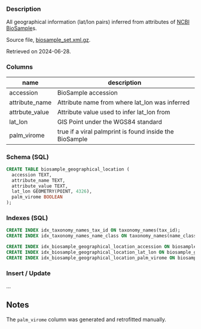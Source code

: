 ### Description

All geographical information (lat/lon pairs) inferred from attributes of [NCBI BioSample](https://www.ncbi.nlm.nih.gov/biosample/)s.

Source file, [biosample_set.xml.gz](https://ftp.ncbi.nlm.nih.gov/biosample/biosample_set.xml.gz).

Retrieved on 2024-06-28.

### Columns

| name | description |
| --- | --- |
| accession | BioSample accession |
| attribute_name | Attribute name from where lat_lon was inferred |
| attrbute_value | Attribute value used to infer lat_lon from |
| lat_lon | GIS Point under the WGS84 standard |
| palm_virome | true if a viral palmprint is found inside the BioSample |

### Schema (SQL)

```sql
CREATE TABLE biosample_geographical_location (
  accession TEXT,
  attribute_name TEXT,
  attribute_value TEXT,
  lat_lon GEOMETRY(POINT, 4326),
  palm_virome BOOLEAN
);
```

### Indexes (SQL)

```sql
CREATE INDEX idx_taxonomy_names_tax_id ON taxonomy_names(tax_id);
CREATE INDEX idx_taxonomy_names_name_class ON taxonomy_names(name_class);

CREATE INDEX idx_biosample_geographical_location_accession ON biosample_geographical_location(accession);
CREATE INDEX idx_biosample_geographical_location_lat_lon ON biosample_geographical_location USING GIST(lat_lon);
CREATE INDEX idx_biosample_geographical_location_palm_virome ON biosample_geographical_location(palm_virome);
```

### Insert / Update

...

## Notes

The `palm_virome` column was generated and retrofitted manually.
